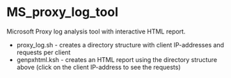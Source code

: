 # MS_proxy_log_tool

Microsoft Proxy log analysis tool with interactive HTML report.

* proxy_log.sh - creates a directory structure with client IP-addresses and requests per client
* genpxhtml.ksh - creates an HTML report using the directory structure above (click on the client IP-address to see the requests)
